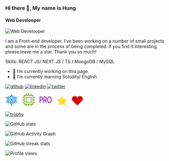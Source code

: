 ### Hi there 👋, My name is Hung
#### Web Develooper
![Web Develooper](https://github.githubassets.com/images/modules/site/social-cards/github-social.png)

I am a Front-end developer. I've been working on a number of small projects and some are in the process of being completed. If you find it interesting, please leave me a star. Thank you so much!

Skills: REACT JS/ NEXT JS / TS / MongoDB / MySQL

- 🔭 I’m currently working on this page. 
- 🌱 I’m currently learning Solodity/ English 


[<img src='https://cdn.jsdelivr.net/npm/simple-icons@3.0.1/icons/github.svg' target='_blank' alt='github' height='40'>](https://github.com/Hunga9k50doker)  [<img src='https://cdn.jsdelivr.net/npm/simple-icons@3.0.1/icons/linkedin.svg' target='_blank' alt='linkedin' height='40'>](https://www.linkedin.com/in/nguyen-hung-651459218/)  [<img src='https://cdn.jsdelivr.net/npm/simple-icons@3.0.1/icons/twitter.svg' target='_blank' alt='twitter' height='40'>](https://twitter.com/NguyenHung231)  

<a href='https://archiveprogram.github.com/'><img src='https://raw.githubusercontent.com/acervenky/animated-github-badges/master/assets/acbadge.gif' width='40' height='40'></a> <a href='https://docs.github.com/en/developers'><img src='https://raw.githubusercontent.com/acervenky/animated-github-badges/master/assets/devbadge.gif' width='40' height='40'></a> <a href='https://github.com/pricing'><img src='https://raw.githubusercontent.com/acervenky/animated-github-badges/master/assets/pro.gif' width='40' height='40'></a> <a href='https://stars.github.com/'><img src='https://raw.githubusercontent.com/acervenky/animated-github-badges/master/assets/starbadge.gif' width='35' height='35'></a> <a href='https://docs.github.com/en/github/supporting-the-open-source-community-with-github-sponsors'><img src='https://raw.githubusercontent.com/acervenky/animated-github-badges/master/assets/sponsorbadge.gif' width='35' height='35'></a> 

[![trophy](https://github-profile-trophy.vercel.app/?username=Hunga9k50doker)](https://github.com/ryo-ma/github-profile-trophy)

![GitHub stats](https://github-readme-stats.vercel.app/api?username=Hunga9k50doker&show_icons=true&count_private=true)  

![GitHub Activity Graph](https://activity-graph.herokuapp.com/graph?username=Hunga9k50doker)  

![GitHub streak stats](https://github-readme-streak-stats.herokuapp.com/?user=Hunga9k50doker)  

![Profile views](https://gpvc.arturio.dev/Hunga9k50doker)  
